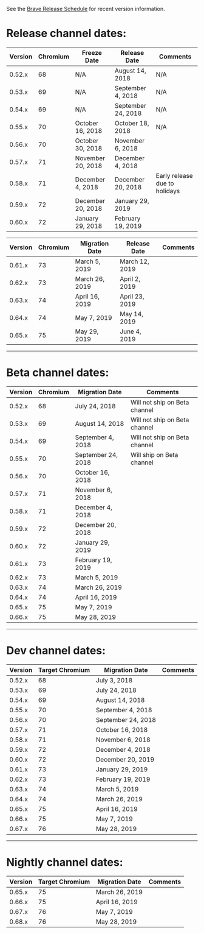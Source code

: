 See the [Brave Release Schedule](https://github.com/brave/brave-browser/wiki/Brave-Release-Schedule) for recent version information.

# Release channel dates:

| Version | Chromium | Freeze Date         | Release Date        | Comments                       |
| ------- | ---------|---------------------|---------------------|--------------------------------|
| 0.52.x  |    68    | N/A                 | August 14, 2018     | N/A                            |
| 0.53.x  |    69    | N/A                 | September 4, 2018   | N/A                            |
| 0.54.x  |    69    | N/A                 | September 24, 2018  | N/A                            |
| 0.55.x  |    70    | October 16, 2018    | October 18, 2018    | N/A                            |
| 0.56.x  |    70    | October 30, 2018    | November 6, 2018    |                                |
| 0.57.x  |    71    | November 20, 2018   | December 4, 2018    |                                |
| 0.58.x  |    71    | December 4, 2018    | December 20, 2018   | Early release due to holidays  |                         
| 0.59.x  |    72    | December 20, 2018   | January 29, 2019    |                                |
| 0.60.x  |    72    | January 29, 2018    | February 19, 2019   |                                |

| Version | Chromium | Migration Date      | Release Date        | Comments                       |
| ------- | ---------|---------------------|---------------------|--------------------------------|
| 0.61.x  |    73    | March 5, 2019       | March 12, 2019      |                                |
| 0.62.x  |    73    | March 26, 2019      | April 2, 2019       |                                |
| 0.63.x  |    74    | April 16, 2019      | April 23, 2019      |                                |
| 0.64.x  |    74    | May 7, 2019         | May 14, 2019        |                                |
| 0.65.x  |    75    | May 29, 2019        | June 4, 2019        |                                |
---

# Beta channel dates:

| Version | Chromium | Migration Date     | Comments                                  |
| ------- | ---------|--------------------|-------------------------------------------|
| 0.52.x  |    68    | July 24, 2018	  | Will not ship on Beta channel
| 0.53.x  |    69    | August 14, 2018	  | Will not ship on Beta channel
| 0.54.x  |    69    | September 4, 2018  | Will not ship on Beta channel
| 0.55.x  |    70    | September 24, 2018 | Will ship on Beta channel
| 0.56.x  |    70    | October 16, 2018   |	
| 0.57.x  |    71    | November 6, 2018	  |
| 0.58.x  |    71    | December 4, 2018	  |
| 0.59.x  |    72    | December 20, 2018  |	
| 0.60.x  |    72    | January 29, 2019   |
| 0.61.x  |    73    | February 19, 2019  |
| 0.62.x  |    73    | March 5, 2019      |  
| 0.63.x  |    74    | March 26, 2019     |              
| 0.64.x  |    74    | April 16, 2019     |              
| 0.65.x  |    75    | May 7, 2019        |              
| 0.66.x  |    75    | May 28, 2019       |              

---

# Dev channel dates:

| Version | Target Chromium | Migration Date     | Comments                                  |
| ------- | ----------------|--------------------|-------------------------------------------|
| 0.52.x  |    68	    | July 3, 2018	 |
| 0.53.x  |    69	    | July 24, 2018	 |
| 0.54.x  |    69	    | August 14, 2018	 |
| 0.55.x  |    70	    | September 4, 2018	 |
| 0.56.x  |    70	    | September 24, 2018 |	
| 0.57.x  |    71	    | October 16, 2018	 |
| 0.58.x  |    71	    | November 6, 2018	 |
| 0.59.x  |    72	    | December 4, 2018	 |
| 0.60.x  |    72	    | December 20, 2019  |
| 0.61.x  |    73           | January 29, 2019   |
| 0.62.x  |    73           | February 19, 2019  |
| 0.63.x  |    74           | March 5, 2019      |                     
| 0.64.x  |    74           | March 26, 2019     |              
| 0.65.x  |    75           | April 16, 2019     |                     
| 0.66.x  |    75           | May 7, 2019        |              
| 0.67.x  |    76           | May 28, 2019       |                     
              
---

# Nightly channel dates:

| Version | Target Chromium | Migration Date     | Comments                                  |
| ------- | ----------------|--------------------|-------------------------------------------|
| 0.65.x  |    75           | March 26, 2019     |              
| 0.66.x  |    75           | April 16, 2019     |                     
| 0.67.x  |    76           | May 7, 2019        |              
| 0.68.x  |    76           | May 28, 2019       |                                  